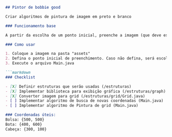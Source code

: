 ```markdown
## Pintor de bobbie good

Criar algoritmos de pintura de imagem em preto e branco

### Funcionamento base

A partir da escolha de um ponto inicial, preenche a imagem (que deve estar em preto e branco ou com cores definidas)

### Como usar

1. Coloque a imagem na pasta "assets"
2. Defina o ponto inicial de preenchimento. Caso não defina, será escolhido aleatoriamente
3. Execute o arquivo Main.java

```markdown
### Checklist

- [X] Definir estruturas que serão usadas (/estruturas)
- [X] Implementar biblioteca para exibição gráfica (/estruturas/graph)
- [X] Converter imagem para grid (/estruturas/grid/Grid.java)
- [ ] Implementar algoritmo de busca de novas coordenadas (Main.java)
- [ ] Implementar algoritmo de Pintura de grid (Main.java)

### Coordenadas úteis:
Bolsa: {500, 500}
Bota: {400, 600}
Cabeça: {300, 100}
```
